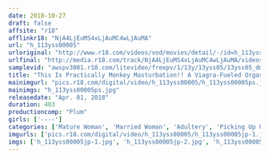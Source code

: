 ```yaml
---
date: 2018-10-27
draft: false
affsite: "r18"
afflinkr18: "NjA4LjEuMS4xLjAuMC4wLjAuMA"
url: "h_113yss00005"
urloriginal: "http://www.r18.com/videos/vod/movies/detail/-/id=h_113yss00005"
urlfinal: "http://media.r18.com/track/NjA4LjEuMS4xLjAuMC4wLjAuMA/videos/vod/movies/detail/-/id=h_113yss00005"
samplevid: "awspv3001.r18.com/litevideo/freepv/1/13y/13yss05/13yss05_dmb_w.mp4"
title: "This Is Practically Monkey Masturbation!! A Viagra-Fueled Orgasmic Cock!? We Used That Shaft To Pump This Mature Woman To Orgasmic Ecstasy"
mainimgurl: "pics.r18.com/digital/video/h_113yss00005/h_113yss00005ps.jpg"
mainimgs: "h_113yss00005ps.jpg"
releasedate: "Apr. 01, 2018"
duration: 403
productioncomp: "Plum"
girls: ['----']
categories: ['Mature Woman', 'Married Woman', 'Adultery', 'Picking Up Girls', 'Amateur', 'Over 4 Hours', 'Hi-Def']
imgurls: ['pics.r18.com/digital/video/h_113yss00005/h_113yss00005jp-1.jpg', 'pics.r18.com/digital/video/h_113yss00005/h_113yss00005jp-2.jpg', 'pics.r18.com/digital/video/h_113yss00005/h_113yss00005jp-3.jpg', 'pics.r18.com/digital/video/h_113yss00005/h_113yss00005jp-4.jpg', 'pics.r18.com/digital/video/h_113yss00005/h_113yss00005jp-5.jpg', 'pics.r18.com/digital/video/h_113yss00005/h_113yss00005jp-6.jpg', 'pics.r18.com/digital/video/h_113yss00005/h_113yss00005jp-7.jpg', 'pics.r18.com/digital/video/h_113yss00005/h_113yss00005jp-8.jpg', 'pics.r18.com/digital/video/h_113yss00005/h_113yss00005jp-9.jpg', 'pics.r18.com/digital/video/h_113yss00005/h_113yss00005jp-10.jpg', 'pics.r18.com/digital/video/h_113yss00005/h_113yss00005jp-11.jpg', 'pics.r18.com/digital/video/h_113yss00005/h_113yss00005jp-12.jpg', 'pics.r18.com/digital/video/h_113yss00005/h_113yss00005jp-13.jpg', 'pics.r18.com/digital/video/h_113yss00005/h_113yss00005jp-14.jpg', 'pics.r18.com/digital/video/h_113yss00005/h_113yss00005jp-15.jpg', 'pics.r18.com/digital/video/h_113yss00005/h_113yss00005jp-16.jpg', 'pics.r18.com/digital/video/h_113yss00005/h_113yss00005jp-17.jpg', 'pics.r18.com/digital/video/h_113yss00005/h_113yss00005jp-18.jpg', 'pics.r18.com/digital/video/h_113yss00005/h_113yss00005jp-19.jpg', 'pics.r18.com/digital/video/h_113yss00005/h_113yss00005jp-20.jpg']
imgs: ['h_113yss00005jp-1.jpg', 'h_113yss00005jp-2.jpg', 'h_113yss00005jp-3.jpg', 'h_113yss00005jp-4.jpg', 'h_113yss00005jp-5.jpg', 'h_113yss00005jp-6.jpg', 'h_113yss00005jp-7.jpg', 'h_113yss00005jp-8.jpg', 'h_113yss00005jp-9.jpg', 'h_113yss00005jp-10.jpg', 'h_113yss00005jp-11.jpg', 'h_113yss00005jp-12.jpg', 'h_113yss00005jp-13.jpg', 'h_113yss00005jp-14.jpg', 'h_113yss00005jp-15.jpg', 'h_113yss00005jp-16.jpg', 'h_113yss00005jp-17.jpg', 'h_113yss00005jp-18.jpg', 'h_113yss00005jp-19.jpg', 'h_113yss00005jp-20.jpg']
---
```

